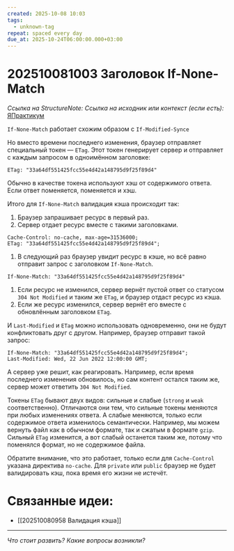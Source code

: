```yaml
---
created: 2025-10-08 10:03
tags:
  - unknown-tag
repeat: spaced every day
due_at: 2025-10-24T06:00:00.000+03:00
---
```

# 202510081003 Заголовок If-None-Match

*Ссылка на StructureNote:*
*Ссылка на исходник или контекст (если есть):* [ЯПрактикум](https://practicum.yandex.ru/learn/backend-nodejs/courses/a4214ab0-2146-4152-b90e-651bf4c7ca5e/sprints/564244/topics/30b04f32-dfb9-4449-8b8a-076fafa5924b/lessons/c31f0466-0632-4f59-8b91-01c4fe1a28f6/)

`If-None-Match` работает схожим образом с `If-Modified-Synce`

Но вместо времени последнего изменения, браузер отправляет специальный токен — `ETag`. Этот токен генерирует сервер и отправляет с каждым запросом в одноимённом заголовке:

```
ETag: "33a64df551425fcc55e4d42a148795d9f25f89d4" 
```

Обычно в качестве токена используют хэш от содержимого ответа. Если ответ поменяется, поменяется и хэш.

Итого для `If-None-Match` валидация кэша происходит так:

1. Браузер запрашивает ресурс в первый раз.
2. Сервер отдает ресурс вместе с такими заголовками.

```
Cache-Control: no-cache, max-age=31536000;
ETag: "33a64df551425fcc55e4d42a148795d9f25f89d4"; 
```

1. В следующий раз браузер увидит ресурс в кэше, но всё равно отправит запрос с заголовком `If-None-Match`.

```
If-None-Match: "33a64df551425fcc55e4d42a148795d9f25f89d4" 
```

1. Если ресурс не изменился, сервер вернёт пустой ответ со статусом `304 Not Modified` и таким же `ETag`, и браузер отдаст ресурс из кэша.
2. Если же ресурс изменился, сервер вернёт его вместе с обновлённым заголовком `ETag`.

И `Last-Modified` и `ETag` можно использовать одновременно, они не будут конфликтовать друг с другом. Например, браузер отправит такой запрос:

```
If-None-Match: "33a64df551425fcc55e4d42a148795d9f25f89d4";
Last-Modified: Wed, 22 Jun 2022 12:00:00 GMT; 
```

А сервер уже решит, как реагировать. Например, если время последнего изменения обновилось, но сам контент остался таким же, сервер может ответить `304 Not Modified`.

Токены `ETag` бывают двух видов: сильные и слабые (`strong` и `weak` соответственно). Отличаются они тем, что сильные токены меняются при любых изменениях ответа. А слабые меняются, только если содержимое ответа изменилось семантически. Например, мы можем вернуть файл как в обычном формате, так и сжатым в формате `gzip`. Сильный `ETag` изменится, а вот слабый останется таким же, потому что поменялся формат, но не содержимое файла.

Обратите внимание, что это работает, только если для `Cache-Control` указана директива `no-cache`. Для `private` или `public` браузер не будет валидировать кэш, пока время его жизни не истечёт.

# Связанные идеи:

* [[202510080958 Валидация кэша]]

---

*Что стоит развить? Какие вопросы возникли?*
